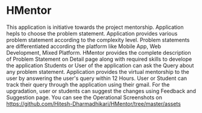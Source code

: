 # HMentor
This application is initiative towards the project mentorship. Application hepls to choose the problem statement.
Application provides various problem statement according to the complexity level. Problem statements are differentiated according the platform like Mobile App, Web Development, Mixed Platform.
HMentor provides the complete description of Problem Statement on Detail page along with required skills to develope the application
Students or User of the application can ask the Query about any problem statement. Application provides the virtual mentorship to the user by answering the user's query within 12 Hours.
User or Student can track their query through the application using their gmail.
For the upgradation, user or students can suggest the changes using Feedback and Suggestion page.
You can see the Operational Screenshots on https://github.com/Hitesh-Dharmadhikari/HMentor/tree/master/assets
